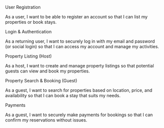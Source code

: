 User Registration

As a user, I want to be able to register an account so that I can list my properties or book stays.

Login & Authentication

As a returning user, I want to securely log in with my email and password (or social login) so that I can access my account and manage my activities.

Property Listing (Host)

As a host, I want to create and manage property listings so that potential guests can view and book my properties.

Property Search & Booking (Guest)

As a guest, I want to search for properties based on location, price, and availability so that I can book a stay that suits my needs.

Payments

As a guest, I want to securely make payments for bookings so that I can confirm my reservations without issues.

